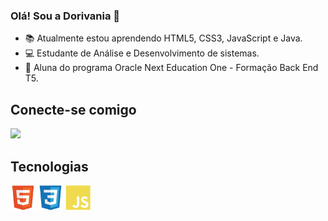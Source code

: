 ### Olá! Sou a Dorivania 👋

- 📚 Atualmente estou aprendendo HTML5, CSS3, JavaScript e Java.
- 💻 Estudante de Análise e Desenvolvimento de sistemas.
- 📝 Aluna do programa Oracle Next Education One - Formação Back End T5.


<h2>Conecte-se comigo</h2>

  <a href="https://www.linkedin.com/in/dorivaniasm/" target="_blank"><img src="https://img.shields.io/badge/-LinkedIn-%230077B5?style=for-the-badge&logo=linkedin&logoColor=white" target="_blank"></a> 
  

<div> 
  <h2>Tecnologias</h2>
  <img align="center" alt="Dori-HTML" height="40" width="40" src="https://raw.githubusercontent.com/devicons/devicon/master/icons/html5/html5-original.svg">
  <img align="center" alt="Dori-CSS" height="40" width="40" src="https://raw.githubusercontent.com/devicons/devicon/master/icons/css3/css3-original.svg">
  <img align="center" alt="Dori-Js" height="40" width="40" src="https://raw.githubusercontent.com/devicons/devicon/master/icons/javascript/javascript-plain.svg">   
 </div>
  

